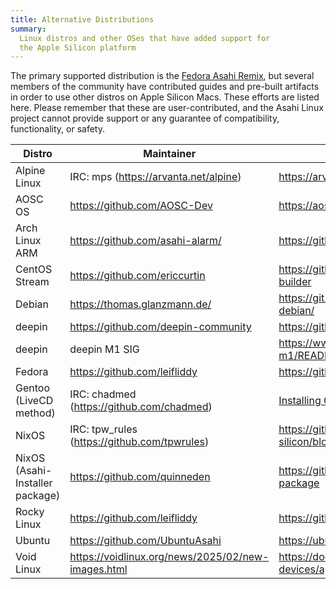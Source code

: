 ```yaml
---
title: Alternative Distributions
summary:
  Linux distros and other OSes that have added support for
  the Apple Silicon platform
---
```


The primary supported distribution is the [Fedora Asahi Remix](https://asahilinux.org/fedora/), but several members of the community have contributed guides and pre-built artifacts in order to use other distros on Apple Silicon Macs. These efforts are listed here. Please remember that these are user-contributed, and the Asahi Linux project cannot provide support or any guarantee of compatibility, functionality, or safety.

| Distro | Maintainer | Installation Guide |
|--------|------------|--------------------|
| Alpine Linux | IRC: mps (<https://arvanta.net/alpine>) | <https://arvanta.net/alpine/install-alpine-m1/> |
| AOSC OS | <https://github.com/AOSC-Dev> | <https://aosc.io/downloads/asahi> |
| Arch Linux ARM | <https://github.com/asahi-alarm/> | <https://github.com/asahi-alarm/asahi-alarm> |
| CentOS Stream | <https://github.com/ericcurtin> | <https://github.com/ericcurtin/asahi-centosstream-builder> |
| Debian | <https://thomas.glanzmann.de/> | <https://git.zerfleddert.de/cgi-bin/gitweb.cgi/m1-debian/> |
| deepin | <https://github.com/deepin-community> | <https://github.com/deepin-community/deepin-m1> |
| deepin | deepin M1 SIG | <https://www.deepin.org/index/docs/sig/sig/deepin-m1/README> |
| Fedora | <https://github.com/leifliddy> | <https://github.com/leifliddy/asahi-fedora-builder> |
| Gentoo<br>(LiveCD method) | IRC: chadmed (<https://github.com/chadmed>) | [Installing Gentoo with LiveCD](installing-gentoo.md) |
| NixOS | IRC: tpw_rules (<https://github.com/tpwrules>) | <https://github.com/tpwrules/nixos-apple-silicon/blob/main/docs/uefi-standalone.md> |
| NixOS (Asahi-Installer package) | <https://github.com/quinneden> | <https://github.com/quinneden/nixos-asahi-package> |
| Rocky Linux | <https://github.com/leifliddy> | <https://github.com/leifliddy/asahi-rocky-builder> |
| Ubuntu | <https://github.com/UbuntuAsahi> | <https://ubuntuasahi.org/> |
| Void Linux | <https://voidlinux.org/news/2025/02/new-images.html> | <https://docs.voidlinux.org/installation/guides/arm-devices/apple-silicon.html> |
